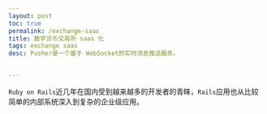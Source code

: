```yaml
---
layout: post
toc: true
permalink: /exchange-saas
title: 数字货币交易所 saas 化
tags: exchange saas
desc: Pusher是一个基于 WebSocket的实时消息推送服务。


---
```


`Ruby on Rails`近几年在国内受到越来越多的开发者的青睐，`Rails`应用也从比较简单的内部系统深入到复杂的企业级应用。
